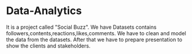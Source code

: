 # Data-Analytics

It is a project called "Social Buzz". We have Datasets contains followers,contents,reactions,likes,comments. We have to clean and model the data from the datasets. After that we have to prepare presentation to show the clients and stakeholders.
